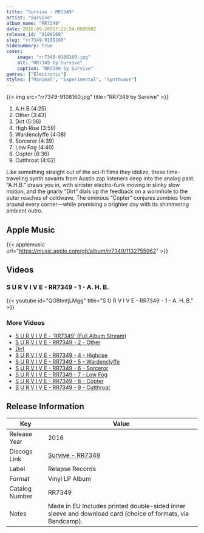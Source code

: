 ```yaml
---
title: "Survive - RR7349"
artist: "Survive"
album_name: "RR7349"
date: 2016-09-26T17:22:54.000000Z
release_id: "9108160"
slug: "rr7349-9108160"
hideSummary: true
cover:
    image: "rr7349-9108160.jpg"
    alt: "RR7349 by Survive"
    caption: "RR7349 by Survive"
genres: ["Electronic"]
styles: ["Minimal", "Experimental", "Synthwave"]
---
```


{{< img src="rr7349-9108160.jpg" title="RR7349 by Survive" >}}

<!-- section break -->

1. A.H.B (4:25)
2. Other (3:43)
3. Dirt (5:06)
4. High Rise (3:59)
5. Wardenclyffe (4:08)
6. Sorceror (4:39)
7. Low Fog (4:40)
8. Copter (6:36)
9. Cutthroat (4:02)

<!-- section break -->


Like something straight out of the sci-fi films they idolize, these time-traveling synth savants from Austin zap listeners deep into the analog past. “A.H.B.” draws you in, with sinister electro-funk moving in slinky slow motion, and the gnarly “Dirt” dials up the feedback on a wormhole to the outer reaches of coldwave. The ominous “Copter” conjures zombies from around every corner—while promising a brighter day with its shimmering ambient outro.



## Apple Music
{{< applemusic url="https://music.apple.com/gb/album/rr7349/1132755962" >}}





## Videos
### S U R V I V E - RR7349 - 1 - A. H. B.
{{< youtube id="QG8tmtjLMgg" title="S U R V I V E - RR7349 - 1 - A. H. B." >}}<br>

### More Videos

- [S U R V I V E - 'RR7349' (Full Album Stream)](https://www.youtube.com/watch?v=Z30CFPklA8Q)
- [S U R V I V E - RR7349 - 2 - Other](https://www.youtube.com/watch?v=02jdlRMwYCg)
- [Dirt](https://www.youtube.com/watch?v=s75L0MQVnRY)
- [S U R V I V E - RR7349 - 4 - Highrise](https://www.youtube.com/watch?v=ceqa9nrV7sw)
- [S U R V I V E - RR7349 - 5 - Wardenclyffe](https://www.youtube.com/watch?v=_INSSWCatus)
- [S U R V I V E - RR7349 - 6 - Sorceror](https://www.youtube.com/watch?v=fniePIMXKhA)
- [S U R V I V E - RR7349 - 7 - Low Fog](https://www.youtube.com/watch?v=h9JDod2OXGk)
- [S U R V I V E - RR7349 - 8 - Copter](https://www.youtube.com/watch?v=70X6Um4jx_A)
- [S U R V I V E - RR7349 - 9 - Cutthroat](https://www.youtube.com/watch?v=-I-JQtMmZr4)


## Release Information
|  Key           | Value                                                |
| ---------------| ---------------------------------------------------- |
| Release Year   | 2016                                   |
| Discogs Link   | [Survive - RR7349](https://www.discogs.com/release/9108160-S-U-R-V-I-V-E-RR7349) |
| Label          | Relapse Records |
| Format         | Vinyl LP Album |
| Catalog Number | RR7349 |
| Notes | Made in EU  Includes printed double-sided inner sleeve and download card (choice of formats, via Bandcamp). |